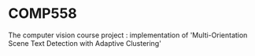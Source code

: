 # COMP558
The computer vision course project : implementation of 'Multi-Orientation Scene Text Detection with Adaptive Clustering' 
